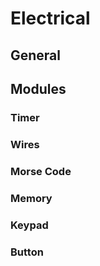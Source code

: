 # Electrical

## General

## Modules

### Timer
### Wires
### Morse Code
### Memory
### Keypad
### Button